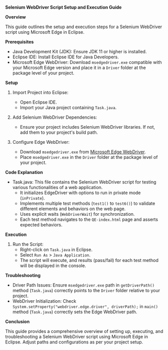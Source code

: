 **Selenium WebDriver Script Setup and Execution Guide**

**Overview**

This guide outlines the setup and execution steps for a Selenium WebDriver script using Microsoft Edge in Eclipse.

**Prerequisites**

- Java Development Kit (JDK): Ensure JDK 11 or higher is installed.
- Eclipse IDE: Install Eclipse IDE for Java Developers.
- Microsoft Edge WebDriver: Download `msedgedriver.exe` compatible with your Microsoft Edge version and place it in a `Driver` folder at the package level of your project.

**Setup**

1. Import Project into Eclipse:
   - Open Eclipse IDE.
   - Import your Java project containing `Task.java`.

2. Add Selenium WebDriver Dependencies:
   - Ensure your project includes Selenium WebDriver libraries. If not, add them to your project's build path.

3. Configure Edge WebDriver:
   - Download `msedgedriver.exe` from [Microsoft Edge WebDriver](https://developer.microsoft.com/en-us/microsoft-edge/tools/webdriver/).
   - Place `msedgedriver.exe` in the `Driver` folder at the package level of your project.

**Code Explanation**

- Task.java: This file contains the Selenium WebDriver script for testing various functionalities of a web application.
  - It initializes EdgeDriver with options to run in private mode (`inPrivate`).
  - Implements multiple test methods (`test1()` to `test6()`) to validate different elements and behaviors on the web page.
  - Uses explicit waits (`WebDriverWait`) for synchronization.
  - Each test method navigates to the `QE-index.html` page and asserts expected behaviors.

**Execution**

1. Run the Script:
   - Right-click on `Task.java` in Eclipse.
   - Select `Run As` > `Java Application`.
   - The script will execute, and results (pass/fail) for each test method will be displayed in the console.

**Troubleshooting**

- Driver Path Issues: Ensure `msedgedriver.exe` path in `getDriverPath()` method (`Task.java`) correctly points to the `Driver` folder relative to your project.
- WebDriver Initialization: Check `System.setProperty("webdriver.edge.driver", driverPath);` in `main()` method (`Task.java`) correctly sets the Edge WebDriver path.

**Conclusion**

This guide provides a comprehensive overview of setting up, executing, and troubleshooting a Selenium WebDriver script using Microsoft Edge in Eclipse. Adjust paths and configurations as per your project setup.
